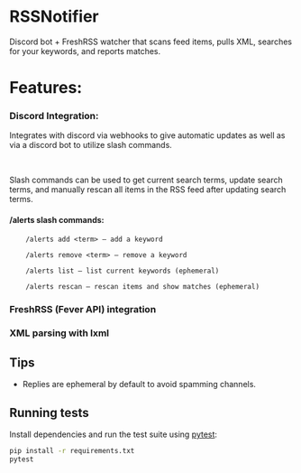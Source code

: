 # RSSNotifier

Discord bot + FreshRSS watcher that scans feed items, pulls XML, searches for your keywords, and reports matches.

# Features:


### Discord Integration:
Integrates with discord via webhooks to give automatic updates as well as via a discord bot to utilize slash commands.

<br />

Slash commands can be used to get current search terms, update search terms, and manually rescan all items in the RSS feed after updating search terms.
#### /alerts slash commands:

        /alerts add <term> – add a keyword

        /alerts remove <term> – remove a keyword

        /alerts list – list current keywords (ephemeral)

        /alerts rescan – rescan items and show matches (ephemeral)
### FreshRSS (Fever API) integration

### XML parsing with lxml

## Tips

- Replies are ephemeral by default to avoid spamming channels.

## Running tests

Install dependencies and run the test suite using [pytest](https://pytest.org/):

```bash
pip install -r requirements.txt
pytest
```
